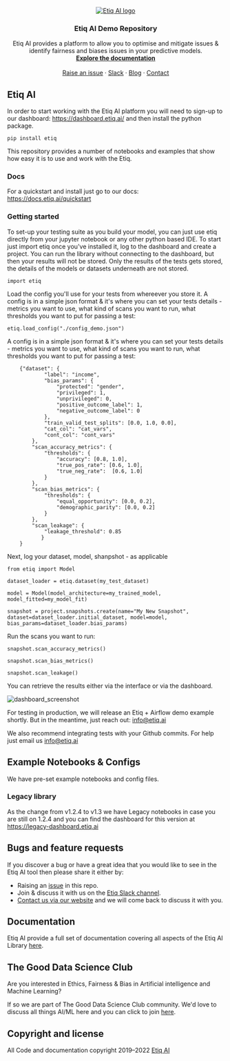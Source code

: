 <p align="center">
  <a href="https://etiq.ai">
    <img src="https://etiq.ai/etiq-ai-logo-transparent.png" alt="Etiq AI logo">
  </a>
</p>

<h3 align="center">Etiq AI Demo Repository</h3>

<p align="center">
  Etiq AI provides a platform to allow you to optimise and mitigate issues &amp; identify fairness and biases issues in your predictive models.
  <br>
  <a href="https://docs.etiq.ai"><strong>Explore the documentation</strong></a>
  <br>
  <br>
  <a href="https://github.com/ETIQ-AI/demo/issues">Raise an issue</a>
  ·
  <a href="https://etiqcore.slack.com/signup#/domain-signup">Slack</a>
  ·
  <a href="https://etiq.ai/blog">Blog</a>
  ·
  <a href="https://etiq.ai/contact-us">Contact</a>
</p>

## Etiq AI 

In order to start working with the Etiq AI platform you will need to sign-up to our dashboard: https://dashboard.etiq.ai/ and then install the python package. 

    pip install etiq

This repository provides a number of notebooks and examples that show how easy it is to use and work with the Etiq.

### Docs

For a quickstart and install just go to our docs: https://docs.etiq.ai/quickstart

### Getting started

To set-up your testing suite as you build your model, you can just use etiq directly from your jupyter notebook or any other python based IDE. To start just import etiq once you've installed it, log to the dashboard and create a project.
You can run the library without connecting to the dashboard, but then your results will not be stored. 
Only the results of the tests gets stored, the details of the models or datasets underneath are not stored.

    import etiq
    


Load the config you'll use for your tests from whereever you store it. A config is in a simple json format & it's where you can set your tests details - metrics you want to use, what kind of scans you want to run, what thresholds you want to put for passing a test:

    etiq.load_config("./config_demo.json")

A config is in a simple json format & it's where you can set your tests details - metrics you want to use, what kind of scans you want to run, what thresholds you want to put for passing a test:


        {"dataset": {
                "label": "income",
                "bias_params": {
                    "protected": "gender",
                    "privileged": 1,
                    "unprivileged": 0,
                    "positive_outcome_label": 1,
                    "negative_outcome_label": 0
                },
                "train_valid_test_splits": [0.0, 1.0, 0.0],
                "cat_col": "cat_vars",
                "cont_col": "cont_vars"
            },
            "scan_accuracy_metrics": {
                "thresholds": {
                    "accuracy": [0.8, 1.0],
                    "true_pos_rate": [0.6, 1.0],
                    "true_neg_rate":  [0.6, 1.0]           
                }
            },
            "scan_bias_metrics": {
                "thresholds": {
                    "equal_opportunity": [0.0, 0.2],
                    "demographic_parity": [0.0, 0.2]     
                }
            }, 
            "scan_leakage": {
                "leakage_threshold": 0.85
               }
        }

Next, log your dataset, model, shanpshot - as applicable

    from etiq import Model
     
    dataset_loader = etiq.dataset(my_test_dataset)
      
    model = Model(model_architecture=my_trained_model, model_fitted=my_model_fit)
     
    snapshot = project.snapshots.create(name="My New Snapshot", dataset=dataset_loader.initial_dataset, model=model, bias_params=dataset_loader.bias_params)


Run the scans you want to run:

    snapshot.scan_accuracy_metrics()
     
    snapshot.scan_bias_metrics()
     
    snapshot.scan_leakage()

You can retrieve the results either via the interface or via the dashboard.

![dashboard_screenshot](https://user-images.githubusercontent.com/94112047/164801597-b100f7fa-a82c-441d-91a3-05bdf480852c.png)


For testing in production, we will release an Etiq + Airflow demo example shortly. But in the meantime, just reach out: info@etiq.ai

We also recommend integrating tests with your Github commits. For help just email us info@etiq.ai


## Example Notebooks & Configs

We have pre-set example notebooks and config files.

### Legacy library

As the change from v1.2.4 to v1.3 we have Legacy notebooks in case you are still on 1.2.4 and you can find the dashboard for this version at https://legacy-dashboard.etiq.ai

## Bugs and feature requests

If you discover a bug or have a great idea that you would like to see in the Etiq AI tool then please share it either by:

- Raising an [issue](https://github.com/ETIQ-AI/demo/issues) in this repo.
- Join &amp; discuss it with us on the [Etiq Slack channel](https://etiqcore.slack.com/signup#/domain-signup).
- [Contact us via our website](https://etiq.ai/contact-us) and we will come back to discuss it with you.

## Documentation

Etiq AI provide a full set of documentation covering all aspects of the Etiq AI Library [here](https://docs.etiq.ai/).

## The Good Data Science Club

Are you interested in Ethics, Fairness &amp; Bias in Artificial intelligence and Machine Learning?

If so we are part of The Good Data Science Club community. We'd love to discuss all things AI/ML here and you can click to join [here](https://gooddatascience.slack.com/signup#/domain-signup).

## Copyright and license

All Code and documentation copyright 2019–2022 [Etiq AI](https://etiq.ai)
